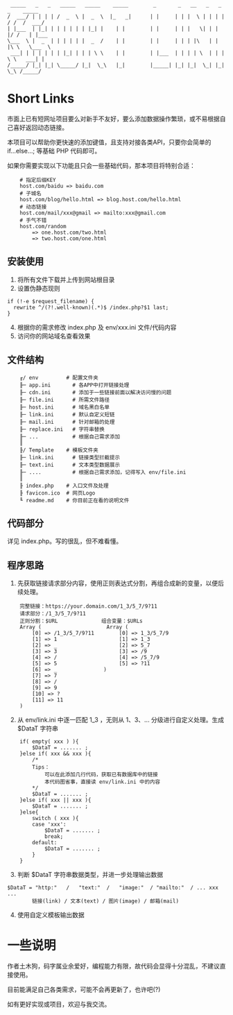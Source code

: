 
```title
 _____   _   _   _____   _____    _____        _       _   __   _   _   _    _____  
/  ___/ | | | | /  _  \ |  _  \  |_   _|      | |     | | |  \ | | | | / /  /  ___/ 
| |___  | |_| | | | | | | |_| |    | |        | |     | | |   \| | | |/ /   | |___  
\___  \ |  _  | | | | | |  _  /    | |        | |     | | | |\   | | |\ \   \___  \ 
 ___| | | | | | | |_| | | | \ \    | |        | |___  | | | | \  | | | \ \   ___| | 
/_____/ |_| |_| \_____/ |_|  \_\   |_|        |_____| |_| |_|  \_| |_|  \_\ /_____/ 

```

# Short Links

市面上已有短网址项目要么对新手不友好，要么添加数据操作繁琐，或不易根据自己喜好返回动态链接。

本项目可以帮助你更快速的添加键值，且支持对接各类API，只要你会简单的 if...else...; 等基础 PHP 代码即可。

如果你需要实现以下功能且只会一些基础代码，那本项目将特别合适：

```need
    # 指定后缀KEY
    host.com/baidu => baidu.com
    # 子城名
    host.com/blog/hello.html => blog.host.com/hello.html
    # 动态链接
    host.com/mail/xxx@gmail => mailto:xxx@gmail.com
    # 手气不错
    host.com/random 
        => one.host.com/two.html
        => two.host.com/one.html
```

## 安装使用

1. 将所有文件下载并上传到网站根目录
2. 设置伪静态现则
  ```Nginx
if (!-e $request_filename) {
	rewrite ^/(?!.well-known)(.*)$ /index.php?$1 last;
}
  ```

4. 根据你的需求修改 index.php 及 env/xxx.ini 文件/代码内容
5. 访问你的网站域名查看效果

## 文件结构

```file
    ╓/ env         # 配置文件夹
    ╟─ app.ini       # 各APP中打开链接处理
    ╟─ cdn.ini       # 添加于一些链接前面以解决访问慢的问题
    ╟─ file.ini      # 所需文件路径
    ╟─ host.ini      # 域名黑白名单
    ╟─ link.ini      # 默认自定义短链
    ╟─ mail.ini      # 针对邮箱的处理
    ╟─ replace.ini   # 字符串替换
    ╟─ ...           # 根据自己需求添加
    ║
    ╟/ Template    # 模板文件夹
    ╟─ link.ini      # 链接类型拦截提示
    ╟─ text.ini      # 文本类型数据展示
    ╟─ ....          # 根据自己需求添加，记得写入 env/file.ini
    ║
    ╟ index.php    # 入口文件及处理
    ╟ favicon.ico  # 网页Logo
    ╙ readme.md    # 你目前正在看的说明文件
```
## 代码部分

详见 index.php。写的很乱，但不难看懂。

## 程序思路

1. 先获取链接请求部分内容，使用正则表达式分割，再组合成新的变量，以便后续处理。

```url
    完整链接：https://your.domain.com/1_3/5_7/9?11
    请求部分：/1_3/5_7/9?11 
    正则分割：$URL              组合变量：$URLs
    Array (                     Array ( 
        [0] => /1_3/5_7/9?11        [0] => 1_3/5_7/9
        [1] => 1                    [1] => 1_3 
        [2] => _                    [2] => 5_7 
        [3] => 3                    [3] => /9 
        [4] => /                    [4] => /5_7/9
        [5] => 5                    [5] => ?11 
        [6] => _               )
        [7] => 7 
        [8] => / 
        [9] => 9 
        [10] => ? 
        [11] => 11 
    )
```

2. 从 env/link.ini 中逐一匹配 1_3 ，无则从 1、3、... 分级进行自定义处理。生成 $DataT 字符串

```deal
    if( empty( xxx ) ){
        $DataT = ....... ;
    }else if( xxx && xxx ){
        /*
        Tips：
            可以在此添加几行代码，获取已有数据库中的链接
            本代码图省事，直接读 env/link.ini 中的内容
        */
        $DataT = ....... ;
    }else if( xxx || xxx ){
        $DataT = ....... ;
    }else{
        switch ( xxx ){
        case 'xxx':
            $DataT = ....... ;
            break;
        default:
            $DataT = ....... ;
        }
    }
```

3. 判断 $DataT 字符串数据类型，并进一步处理输出数据

```type
$DataT = "http:"   /   "text:"  /   "image:"  / "mailto:"  / ... xxx ... 
        链接(link) / 文本(text) / 图片(image) / 邮箱(mail)
```

4. 使用自定义模板输出数据

# 一些说明

作者土木狗，码字属业余爱好，编程能力有限，故代码会显得十分混乱，不建议直接使用。

目前能满足自己各类需求，可能不会再更新了，也许吧(?)

如有更好实现或项目，欢迎与我交流。
